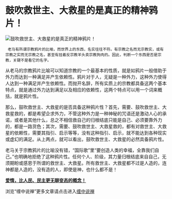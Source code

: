 鼓吹救世主、大救星的是真正的精神鸦片！
====

			

                                                                    

![鼓吹救世主、大救星的是真正的精神鸦片！](http://simg.sinajs.cn/blog7style/images/common/sg_trans.gif)

                                               

                                               

     老马有所谓宗教鸦片的比喻，而世界上的东西，名实往往不符。有宗教之名而无宗教实，或有宗教之实而无宗教之名，甚至有挂着反宗教羊头卖宗教狗肉的。因此，判断一个东西是否是宗教，关键不是看它的名字。

   从老马的宗教鸦片比喻可以知道宗教的一个最基本的性质，就是如鸦片一般借助于外力而达到一种满足并产生依赖性。鸦片对于人，无疑是一种外力，这种外力使得人达到一种满足并产生依赖性。而抛开名辞，所有实质上的宗教都具备这两个基本特点，就是通过外力达到满足以及相应的依赖性，这两个特点可以用一个词来概括，就是鸦片性。

   那么，鼓吹救世主、大救星的是否具备这种鸦片性？首先，需要、鼓吹救世主、大救星救的，都是希望企求外力，不管这种外力是一种神秘的咒语还是激动人心的承诺，或者是其他什么，总之不相信救自己的归根结底只能是自己、必须要靠外力的，都是一路货色；其次，需要、鼓吹救世主、大救星救的，都有对救世主、大救星的依赖性，需要其指引、启示等等，没有这种指引、启示，就不能达到各种现实或虚幻的满足。从上两点，就可以看出，鼓吹救世主、大救星的必然具备鸦片性。

   老马关于宗教鸦片的比喻没有错，“国际歌”里“要创造人类的幸福，全靠我们自己。”也明确地拒绝了这种鸦片性。任何个人、阶级，其力量归根结底来自自己，无须期盼或感恩于所谓的救世主、大救星。所有救世主、大救星都不过是人造的，连神都是人造的，没有造的人，即使是神，也什么都不是！

[**爱情，比人民、民主更无聊变态的概念！**](http://blog.sina.com.cn/u/486e105c010003pt#comment)

浏览“缠中说禅”更多文章请点击进入[缠中说禅](http://blog.sina.com.cn/m/chzhshch)
